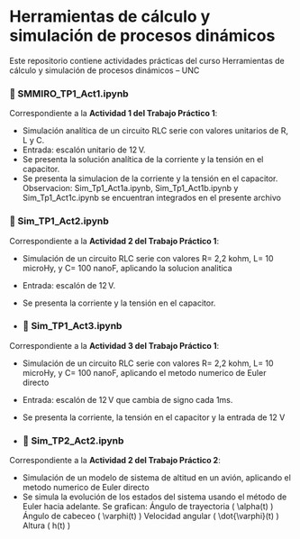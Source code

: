 # Herramientas de cálculo y simulación de procesos dinámicos

Este repositorio contiene actividades prácticas del curso Herramientas de cálculo y simulación de procesos dinámicos – UNC

### 📘 SMMIRO_TP1_Act1.ipynb
Correspondiente a la **Actividad 1 del Trabajo Práctico 1**:
- Simulación analítica de un circuito RLC serie con valores unitarios de R, L y C.
- Entrada: escalón unitario de 12 V.
- Se presenta la solución analítica de la corriente y la tensión en el capacitor.
- Se presenta la simulacion de la corriente y la tensión en el capacitor.
Observacion: Sim_Tp1_Act1a.ipynb, Sim_Tp1_Act1b.ipynb y Sim_Tp1_Act1c.ipynb se encuentran integrados en el presente archivo

### 📘 Sim_TP1_Act2.ipynb
Correspondiente a la **Actividad 2 del Trabajo Práctico 1**:
- Simulación de un circuito RLC serie con valores R= 2,2 kohm, L= 10 microHy, y C= 100 nanoF, aplicando la solucion analitica 
- Entrada: escalón de 12 V.
- Se presenta la corriente y la tensión en el capacitor.

- ### 📘 Sim_TP1_Act3.ipynb
Correspondiente a la **Actividad 3 del Trabajo Práctico 1**:
- Simulación de un circuito RLC serie con valores R= 2,2 kohm, L= 10 microHy, y C= 100 nanoF, aplicando el metodo numerico de Euler directo 
- Entrada: escalón de 12 V que cambia de signo cada 1ms.
- Se presenta la corriente, la tensión en el capacitor y la entrada de 12 V

- ### 📘 Sim_TP2_Act2.ipynb
Correspondiente a la **Actividad 2 del Trabajo Práctico 2**:
- Simulación de un modelo de sistema de altitud en un avión, aplicando el metodo numerico de Euler directo 
- Se simula la evolución de los estados del sistema usando el método de Euler hacia adelante. Se grafican:
Ángulo de trayectoria \( \alpha(t) \)
Ángulo de cabeceo \( \varphi(t) \)
Velocidad angular \( \dot{\varphi}(t) \)
Altura \( h(t) \)
